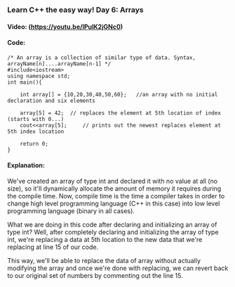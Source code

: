 ### Learn C++ the easy way! Day 6: Arrays

#### Video: (https://youtu.be/lPulK2jGNc0)

#### Code: 

```
/* An array is a collection of similar type of data. Syntax, arrayName[n]....arrayName[n-1] */
#include<iostream>
using namespace std;
int main(){
	
	int array[] = {10,20,30,40,50,60};   //an array with no initial declaration and six elements

	array[5] = 42;  // replaces the element at 5th location of index (starts with 0...)
	cout<<array[5];  	// prints out the newest replaces element at 5th index location
	
	return 0;
}
```

#### Explanation: 

We've created an array of type int and declared it with no value at all (no size), so it'll dynamically allocate the amount of memory it requires during the compile time. Now, compile time is the time a compiler takes in order to change high level programming language (C++ in this case) into low level programming language (binary in all cases). 

What we are doing in this code after declaring and initializing an array of type int? Well, after completely declaring and initializing the array of type int, we're replacing a data at 5th location to the new data that we're replacing at line 15 of our code.

This way, we'll be able to replace the data of array without actually modifying the array and once we're done with replacing, we can revert back to our original set of numbers by commenting out the line 15.

